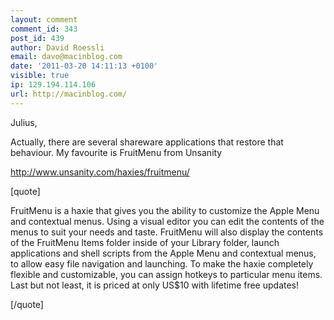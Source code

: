 ```yaml
---
layout: comment
comment_id: 343
post_id: 439
author: David Roessli
email: davo@macinblog.com
date: '2011-03-20 14:11:13 +0100'
visible: true
ip: 129.194.114.106
url: http://macinblog.com/
---
```

Julius,



Actually, there are several shareware applications that restore that behaviour. My favourite is FruitMenu from Unsanity 



<a href="http://www.unsanity.com/haxies/fruitmenu/" rel="nofollow">http://www.unsanity.com/haxies/fruitmenu/</a>



[quote]

FruitMenu is a haxie that gives you the ability to customize the Apple Menu and contextual menus. Using a visual editor you can edit the contents of the menus to suit your needs and taste. FruitMenu will also display the contents of the FruitMenu Items folder inside of your Library folder, launch applications and shell scripts from the Apple Menu and contextual menus, to allow easy file navigation and launching. To make the haxie completely flexible and customizable, you can assign hotkeys to particular menu items. Last but not least, it is priced at only US$10 with lifetime free updates! 

[/quote]
